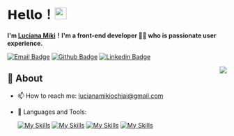 # 𝗛𝗲𝗹𝗹𝗼！<img src="https://user-images.githubusercontent.com/5679180/79618120-0daffb80-80be-11ea-819e-d2b0fa904d07.gif" width="27px"> 

**I'm [Luciana Miki](https://github.com/LucianaMiki)！I'm a front-end developer 👨‍💻 who is passionate user experience.**

[![Email Badge](https://img.shields.io/badge/-Email-c14438?style=flat-square&logo=Gmail&logoColor=white&link=mailto:lucianamikiochiai@gmail.com)](mailto:lucianamikiochiai@gmail.com)
[![Github Badge](https://img.shields.io/badge/-Github-232323?style=flat-square&logo=Github&logoColor=white&link=https://github.com/LucianaMiki)](https://github.com/LucianaMiki)
[![Linkedin Badge](https://img.shields.io/badge/-LinkedIn-0077B5?style=for-the-square&logo=Linkedin&logoColor=white&link=https://www.linkedin.com/in/lucianamikiochiai/)](https://www.linkedin.com/in/lucianamikiochiai/)

<img align="right" src="https://github-readme-stats.vercel.app/api?username=yaronzz&show_icons=true&hide_border=true">

## 🧐 About

- 📫 How to reach me: lucianamikiochiai@gmail.com
- 🌱 Languages and Tools: 

  [![My Skills](https://skillicons.dev/icons?i=js,html,css,cpp)](https://skillicons.dev)
  [![My Skills](https://skillicons.dev/icons?i=docker,eclipse,figma,java)](https://skillicons.dev)
  [![My Skills](https://skillicons.dev/icons?i=linux,postgres,nodejs,py)](https://skillicons.dev)
  [![My Skills](https://skillicons.dev/icons?i=react,ts,visualstudio,angular)](https://skillicons.dev)
  
